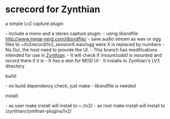 <h1>screcord for Zynthian</h1>

<p>a simple Lv2 capture plugin</p>
-    Include a mono and a stereo capture plugin.
-    using libsndfile <a href="http://www.mega-nerd.com/libsndfile/">http://www.mega-nerd.com/libsndfile/</a>
-    save audio stream as wav or ogg files to ~/lv2record/lv2_sessionX.wav/ogg were X is replaced by numbers
-    No Gui, the host need to provide the UI.
-    This branch has modifications intended for use in <a href="http://http://www.zynthian.org/">Zynthian</a>:
         -  It will check if /mount/usb0 is mounted and record there if it is
         -  It has a skin for MOD UI
         -  It installs to Zynthian's LV2 directory

<p>build:</p>
-    no build dependency check, just make
-    libsndfile is needed

<p>install:</p>
-    as user make install will install to ~./lv2/
-    as root make install will install to /zynthian/zynthian-plugins/lv2/
